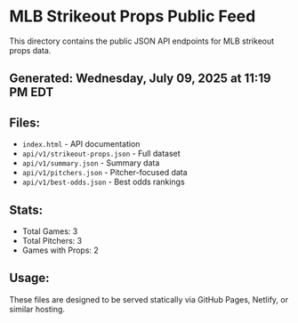 # MLB Strikeout Props Public Feed

This directory contains the public JSON API endpoints for MLB strikeout props data.

## Generated: Wednesday, July 09, 2025 at 11:19 PM EDT

## Files:
- `index.html` - API documentation
- `api/v1/strikeout-props.json` - Full dataset
- `api/v1/summary.json` - Summary data
- `api/v1/pitchers.json` - Pitcher-focused data  
- `api/v1/best-odds.json` - Best odds rankings

## Stats:
- Total Games: 3
- Total Pitchers: 3
- Games with Props: 2

## Usage:
These files are designed to be served statically via GitHub Pages, Netlify, or similar hosting.
